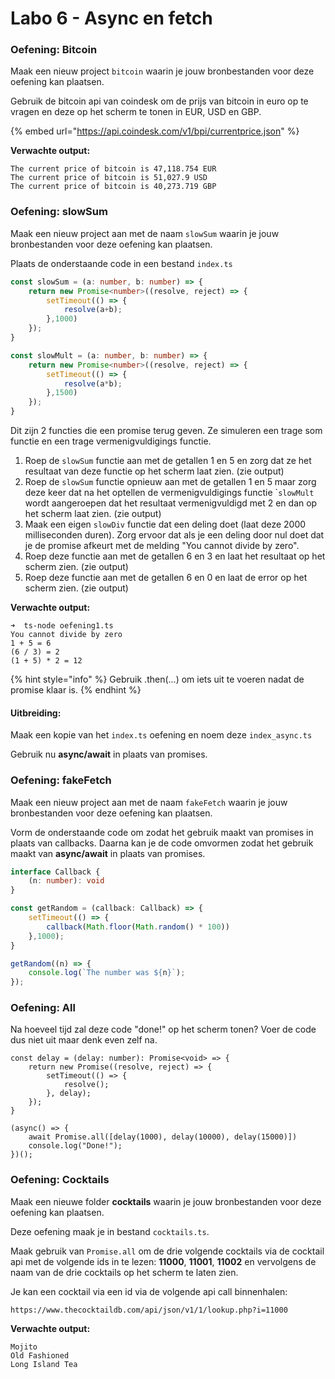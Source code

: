# Labo 6 - Async en fetch

### Oefening: Bitcoin

Maak een nieuw project `bitcoin` waarin je jouw bronbestanden voor deze oefening kan plaatsen.

Gebruik de bitcoin api van coindesk om de prijs van bitcoin in euro op te vragen en deze op het scherm te tonen in EUR, USD en GBP.

{% embed url="https://api.coindesk.com/v1/bpi/currentprice.json" %}

**Verwachte output:**

```
The current price of bitcoin is 47,118.754 EUR
The current price of bitcoin is 51,027.9 USD
The current price of bitcoin is 40,273.719 GBP
```

### Oefening: slowSum

Maak een nieuw project aan met de naam `slowSum` waarin je jouw bronbestanden voor deze oefening kan plaatsen.

Plaats de onderstaande code in een bestand `index.ts`&#x20;

```typescript
const slowSum = (a: number, b: number) => {
    return new Promise<number>((resolve, reject) => {
        setTimeout(() => {
            resolve(a+b);
        },1000)
    });
}

const slowMult = (a: number, b: number) => {
    return new Promise<number>((resolve, reject) => {
        setTimeout(() => {
            resolve(a*b);
        },1500)
    });
}
```

Dit zijn 2 functies die een promise terug geven. Ze simuleren een trage som functie en een trage vermenigvuldigings functie.

1. Roep de `slowSum` functie aan met de getallen 1 en 5 en zorg dat ze het resultaat van deze functie op het scherm laat zien. (zie output)
2. Roep de `slowSum` functie opnieuw aan met de getallen 1 en 5 maar zorg deze keer dat na het optellen de vermenigvuldigings functie \``slowMult` wordt aangeroepen dat het resultaat vermenigvuldigd met 2 en dan op het scherm laat zien. (zie output)
3. Maak een eigen `slowDiv` functie dat een deling doet (laat deze 2000 milliseconden duren). Zorg ervoor dat als je een deling door nul doet dat je de promise afkeurt met de melding "You cannot divide by zero".
4. Roep deze functie aan met de getallen 6 en 3 en laat het resultaat op het scherm zien. (zie output)
5. Roep deze functie aan met de getallen 6 en 0 en laat de error op het scherm zien. (zie output)

**Verwachte output:**

```
➜  ts-node oefening1.ts
You cannot divide by zero
1 + 5 = 6
(6 / 3) = 2
(1 + 5) * 2 = 12
```

{% hint style="info" %}
Gebruik .then(...) om iets uit te voeren nadat de promise klaar is.
{% endhint %}

#### Uitbreiding:

Maak een kopie van het `index.ts` oefening en noem deze `index_async.ts`&#x20;

Gebruik nu **async/await** in plaats van promises.

### Oefening: fakeFetch

Maak een nieuw project aan met de naam `fakeFetch` waarin je jouw bronbestanden voor deze oefening kan plaatsen.

Vorm de onderstaande code om zodat het gebruik maakt van promises in plaats van callbacks. Daarna kan je de code omvormen zodat het gebruik maakt van **async/await** in plaats van promises.

```typescript
interface Callback {
    (n: number): void
}

const getRandom = (callback: Callback) => {
    setTimeout(() => {
        callback(Math.floor(Math.random() * 100))
    },1000);
}

getRandom((n) => {
    console.log(`The number was ${n}`);
});
```


### **Oefening: All**

Na hoeveel tijd zal deze code "done!" op het scherm tonen? Voer de code dus niet uit maar denk even zelf na.

```
const delay = (delay: number): Promise<void> => {
    return new Promise((resolve, reject) => {
        setTimeout(() => {
            resolve();
        }, delay);
    });
}

(async() => {
    await Promise.all([delay(1000), delay(10000), delay(15000)])
    console.log("Done!");
})();
```

### **Oefening: Cocktails**

Maak een nieuwe folder **cocktails** waarin je jouw bronbestanden voor deze oefening kan plaatsen.

Deze oefening maak je in bestand `cocktails.ts`.&#x20;

Maak gebruik van `Promise.all` om de drie volgende cocktails via de cocktail api met de volgende ids in te lezen: **11000**, **11001**, **11002** en vervolgens de naam van de drie cocktails op het scherm te laten zien.

Je kan een cocktail via een id via de volgende api call binnenhalen:

```
https://www.thecocktaildb.com/api/json/v1/1/lookup.php?i=11000
```

**Verwachte output:**

```
Mojito
Old Fashioned
Long Island Tea
```